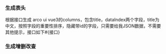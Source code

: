 ### 生成表头

根据接口生成 arco ui vue3的columns，包含title，dataIndex两个字段，title为中文，按照字段的重要性排序，隐藏带id的字段，只需要给我JSON数据，不需要其他提示，接口如下#{接口}



### 生成增删改查

```tsx

```



